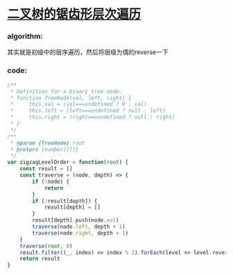 # [二叉树的锯齿形层次遍历](https://leetcode-cn.com/leetbook/read/top-interview-questions-medium/xvle7s/)

### algorithm:
其实就是初级中的层序遍历，然后将层级为偶的reverse一下

### code:
```javascript
/**
 * Definition for a binary tree node.
 * function TreeNode(val, left, right) {
 *     this.val = (val===undefined ? 0 : val)
 *     this.left = (left===undefined ? null : left)
 *     this.right = (right===undefined ? null : right)
 * }
 */
/**
 * @param {TreeNode} root
 * @return {number[][]}
 */
var zigzagLevelOrder = function(root) {
    const result = []
    const traverse = (node, depth) => {
        if (!node) {
            return
        }
        if (!result[depth]) {
            result[depth] = []
        }
        result[depth].push(node.val)
        traverse(node.left, depth + 1)
        traverse(node.right, depth + 1)
    }
    traverse(root, 0)
    result.filter((_, index) => index % 2).forEach(level => level.reverse())
    return result
}
```
